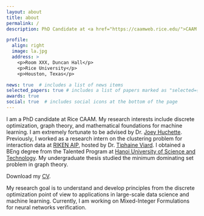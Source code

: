 ```yaml
---
layout: about
title: about
permalink: /
description: PhD Candidate at <a href="https://caamweb.rice.edu/">CAAM - Rice University</a>

profile:
  align: right
  image: la.jpg
  address: >
    <p>Room XXX, Duncan Hall</p>
    <p>Rice University</p>
    <p>Houston, Texas</p>

news: true  # includes a list of news items
selected_papers: true # includes a list of papers marked as "selected={true}"
awards: true
social: true  # includes social icons at the bottom of the page
---
```


I am a PhD candidate at Rice CAAM.
My research interests include discrete optimization, graph theory, and mathematical foundations for machine learning.
I am extremely fortunate to be advised by Dr. [Joey Huchette](http://www.joehuchette.com/).
Previously, I worked as a research intern on the clustering problem for interaction data at [RIKEN AIP](https://aip.riken.jp/), hosted by Dr. [Tiphaine Viard](https://tiphaineviard.com/).
I obtained a BEng degree from the Talented Program at [Hanoi University of Science and Technology](https://en.hust.edu.vn/elitech).
My undergraduate thesis studied the minimum dominating set problem in graph theory.

Download my [CV](/assets/pdf/cv.pdf).

My research goal is to understand and develop principles from the discrete optimization point of view to applications in large-scale data science and machine learning.
Currently, I am working on Mixed-Integer Formulations for neural networks verification.
